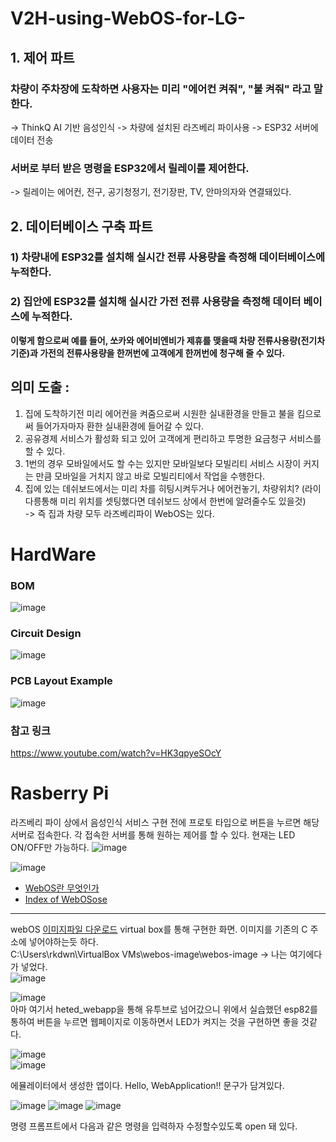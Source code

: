 # V2H-using-WebOS-for-LG-
## 1. 제어 파트

### 차량이 주차장에 도착하면 사용자는 미리 "에어컨 켜줘", "불 켜줘" 라고 말한다.
-> ThinkQ AI 기반 음성인식
-> 차량에 설치된 라즈베리 파이사용
-> ESP32 서버에 데이터 전송

### 서버로 부터 받은 명령을 ESP32에서 릴레이를 제어한다.
-> 릴레이는 에어컨, 전구, 공기청정기, 전기장판, TV, 안마의자와 연결돼있다. 

## 2. 데이터베이스 구축 파트
### 1) 차량내에 ESP32를 설치해 실시간 전류 사용량을 측정해 데이터베이스에 누적한다.
### 2) 집안에 ESP32를 설치해 실시간 가전 전류 사용량을 측정해 데이터 베이스에 누적한다.

**이렇게 함으로써 예를 들어, 쏘카와 에어비엔비가 제휴를 맺을때 차량 전류사용량(전기차기준)과 가전의 전류사용량을
한꺼번에 고객에게 한꺼번에 청구해 줄 수 있다.**

## 의미 도출 : 
1. 집에 도착하기전 미리 에어컨을 켜줌으로써 시원한 실내환경을 만들고 불을 킴으로써 들어가자마자 환한 실내환경에 들어갈 수 있다.
2. 공유경제 서비스가 활성화 되고 있어 고객에게 편리하고 투명한 요금청구 서비스를 할 수 있다.
3. 1번의 경우 모바일에서도 할 수는 있지만 모바일보다 모빌리티 서비스 시장이 커지는 만큼 모바일을 거치지 않고 바로 모빌리티에서 작업을 수행한다.
4. 집에 있는 데쉬보드에서는 미리 차를 히팅시켜두거나 에어컨놓기, 차량위치? (라이다릉통해 미리 위치를 셋팅했다면 데쉬보드 상에서 한번에 알려줄수도 있을것)   
-> 즉 집과 차량 모두 라즈베리파이 WebOS는 있다.

# HardWare
### BOM
![image](https://user-images.githubusercontent.com/76835313/124378459-5c11e000-dcec-11eb-9657-5b64cefc6ab8.png)
### Circuit Design
![image](https://user-images.githubusercontent.com/76835313/124378469-67650b80-dcec-11eb-9178-f6a75f4ad2a7.png)
### PCB Layout Example
![image](https://user-images.githubusercontent.com/76835313/124378507-9b403100-dcec-11eb-87a6-1cf5fb4c2169.png)
### 참고 링크
https://www.youtube.com/watch?v=HK3qpyeSOcY


# Rasberry Pi
라즈베리 파이 상에서 음성인식 서비스 구현 전에 프로토 타입으로 버튼을 누르면 해당 서버로 접속한다.
각 접속한 서버를 통해 원하는 제어를 할 수 있다. 현재는 LED ON/OFF만 가능하다.
![image](https://user-images.githubusercontent.com/76835313/124382429-57f0bd00-dd02-11eb-91f2-8b53da33a773.png)

![image](https://user-images.githubusercontent.com/76835313/124382416-47d8dd80-dd02-11eb-9fd1-4cc050e3fad2.png)

* [WebOS란 무엇인가](https://webos-supporters.tistory.com/8)
* [Index of WebOSose](http://build.webos-ports.org/webosose/)
--------------------
webOS
[이미지파일 다운로드](http://build.webos-ports.org/webosose/qemux86/build-361-v2.11.0/)
virtual box를 통해 구현한 화면. 이미지를 기존의 C 주소에 넣어야하는듯 하다.  
C:\Users\rkdwn\VirtualBox VMs\webos-image\webos-image -> 나는 여기에다가 넣었다.  
![image](https://user-images.githubusercontent.com/76835313/125741276-294c355d-8dcb-40a2-86f9-6411c00b1010.png)

![image](https://user-images.githubusercontent.com/76835313/125780324-e93a0cc1-68a3-4ed2-81fb-8207a2efbc4e.png)  
아마 여기서 heted_webapp을 통해 유투브로 넘어갔으니 위에서 실습했던 esp82를 통하여 버튼을 누르면 웹페이지로 이동하면서 LED가 켜지는 것을 구현하면 좋을 것같다.

![image](https://user-images.githubusercontent.com/76835313/125782219-fa3cf680-b6ea-4a18-8c67-60f6b664a732.png)  
![image](https://user-images.githubusercontent.com/76835313/125782276-119d8218-3820-412b-a19c-bf422a07ce99.png)  

에뮬레이터에서 생성한 앱이다. Hello, WebApplication!! 문구가 담겨있다.

![image](https://user-images.githubusercontent.com/76835313/125782694-a1c9c5e0-36a5-459a-a089-fc5e45e7cef6.png)
![image](https://user-images.githubusercontent.com/76835313/125782766-f9cf5dec-0b6e-4d87-a68f-f2c78e9708ca.png)
![image](https://user-images.githubusercontent.com/76835313/125784917-08a46b15-beda-4d4f-af13-f2c1e6b1f4ba.png)

명령 프롬프트에서 다음과 같은 명령을 입력하자 수정할수있도록 open 돼 있다.
